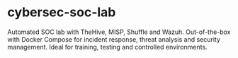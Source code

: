 # cybersec-soc-lab
Automated SOC lab with TheHive, MISP, Shuffle and Wazuh. Out-of-the-box with Docker Compose for incident response, threat analysis and security management. Ideal for training, testing and controlled environments.
